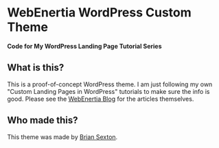# WebEnertia WordPress Custom Theme

**Code for My WordPress Landing Page Tutorial Series**

## What is this?

This is a proof-of-concept WordPress theme. I am just following my own "Custom Landing Pages in WordPress" tutorials to make sure the info is good. Please see the [WebEnertia Blog](https://webenertia.com/blog/) for the articles themselves.

## Who made this?

This theme was made by [Brian Sexton](https://briansexton.com/).